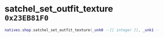 # satchel_set_outfit_texture `0x23EB81F0`

```lua
natives.shop.satchel_set_outfit_texture(_unk0 --[[ integer ]], _unk1 --[[ integer ]])
```